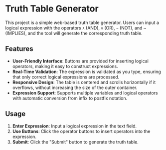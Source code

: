 # Truth Table Generator

This project is a simple web-based truth table generator. Users can input a logical expression with the operators `∧` (AND), `∨` (OR), `∼` (NOT), and `→` (IMPLIES), and the tool will generate the corresponding truth table.

## Features

- **User-Friendly Interface**: Buttons are provided for inserting logical operators, making it easy to construct expressions.
- **Real-Time Validation**: The expression is validated as you type, ensuring that only correct logical expressions are processed.
- **Responsive Design**: The table is centered and scrolls horizontally if it overflows, without increasing the size of the outer container.
- **Expression Support**: Supports multiple variables and logical operators with automatic conversion from infix to postfix notation.

## Usage

1. **Enter Expression**: Input a logical expression in the text field.
2. **Use Buttons**: Click the operator buttons to insert operators into the expression.
3. **Submit**: Click the "Submit" button to generate the truth table.
